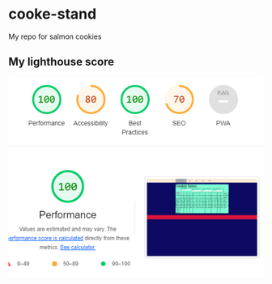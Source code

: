 # cooke-stand
My repo for salmon cookies


## My lighthouse score
![My lighthouse score](img/lab9lighthouse.png)
